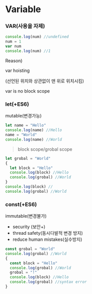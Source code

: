 # Variable

### VAR(사용을 자제)

```js
console.log(num) //undefined
num = 1
var num
console.log(num) //1
```

Reason)

var hoisting

(선언된 위치와 상관없이 맨 위로 위치시킴)

var is no block scope

### let(+ES6)

mutable(변경가능)

```js
let name = "Hello"
console.log(name) //Hello
name = "World"
console.log(name) //World
```

> block scope/grobal scope

```js
let grobal = "World"
{
  let block = "Hello"
  console.log(block) //Hello
  console.log(grobal) //World
}
console.log(block) //
console.log(grobal) //World
```

### const(+ES6)

immutable(변경불가)

- security (보안+)
- thread safety(동시다발적 변경 방지)
- reduce human mistakes(실수방지)

```js
const grobal = "World"
console.log(grobal) //World
{
  const block = "Hello"
  console.log(grobal) //World
  grobal = "!"
  console.log(block) //Hello
  console.log(grobal) //syntax error
}
```
